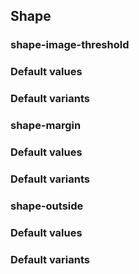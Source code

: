 ## Shape

### shape-image-threshold

<!-- <values.shapeImageThreshold> -->
### Default values

<!-- </values.shapeImageThreshold> -->


<!-- <variants.shapeImageThreshold> -->
### Default variants

<!-- </variants.shapeImageThreshold> -->

### shape-margin

<!-- <values.shapeMargin> -->
### Default values

<!-- </values.shapeMargin> -->


<!-- <variants.shapeMargin> -->
### Default variants

<!-- </variants.shapeMargin> -->

### shape-outside

<!-- <values.shapeOutside> -->
### Default values

<!-- </values.shapeOutside> -->


<!-- <variants.shapeOutside> -->
### Default variants

<!-- </variants.shapeOutside> -->

